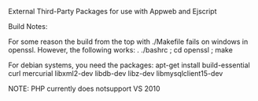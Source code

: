 External Third-Party Packages for use with Appweb and Ejscript

Build Notes:

For some reason the build from the top with ./Makefile fails on windows in openssl.
However, the following works:
	. ./bashrc ; cd openssl ; make

For debian systems, you need the packages:
apt-get install build-essential curl mercurial libxml2-dev libdb-dev libz-dev libmysqlclient15-dev

NOTE: PHP currently does notsupport VS 2010
